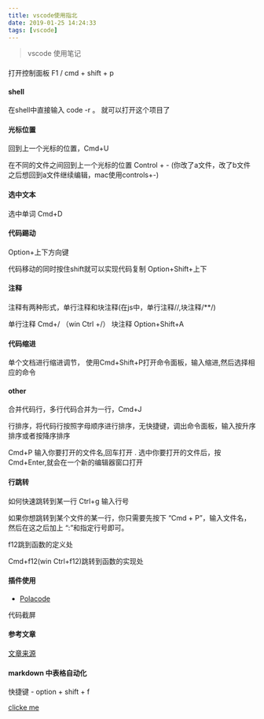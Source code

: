 ```yaml
---
title: vscode使用指北
date: 2019-01-25 14:24:33
tags: [vscode]
---
```


> vscode 使用笔记

<!-- More -->

#### 

打开控制面板  F1 / cmd + shift + p

#### shell

在shell中直接输入  code -r 。 就可以打开这个项目了

#### 光标位置

回到上一个光标的位置，Cmd+U

在不同的文件之间回到上一个光标的位置 Control + - (你改了a文件，改了b文件之后想回到a文件继续编辑，mac使用controls+-)

#### 选中文本

选中单词 Cmd+D

#### 代码踢动

Option+上下方向键

代码移动的同时按住shift就可以实现代码复制 Option+Shift+上下


####  注释

注释有两种形式，单行注释和块注释(在js中，单行注释//,块注释/**/)

单行注释 Cmd+/ （win Ctrl +/）
块注释 Option+Shift+A

#### 代码缩进

单个文档进行缩进调节， 使用Cmd+Shift+P打开命令面板，输入缩进,然后选择相应的命令

#### other

合并代码行，多行代码合并为一行，Cmd+J

行排序，将代码行按照字母顺序进行排序，无快捷键，调出命令面板，输入按升序排序或者按降序排序

Cmd+P 输入你要打开的文件名,回车打开 . 选中你要打开的文件后，按Cmd+Enter,就会在一个新的编辑器窗口打开

#### 行跳转

如何快速跳转到某一行  Ctrl+g 输入行号

如果你想跳转到某个文件的某一行，你只需要先按下 “Cmd + P”，输入文件名，然后在这之后加上 “:”和指定行号即可。

f12跳到函数的定义处

Cmd+f12(win Ctrl+f12)跳转到函数的实现处


#### 插件使用

* [Polacode](https://my.oschina.net/u/172914/blog/1800776)

代码截屏

#### 参考文章

[文章来源](https://segmentfault.com/a/1190000017949680) 


#### markdown 中表格自动化

快捷键 - option + shift + f

[clicke me](https://segmentfault.com/a/1190000018271405)